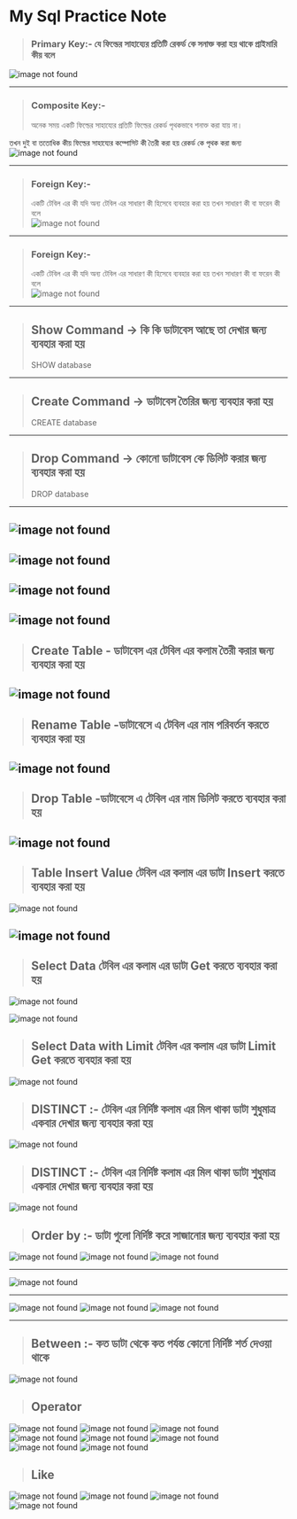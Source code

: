 #  My Sql  Practice Note 


> ### Primary Key:- যে ফিল্ডের  সাহায্যের  প্রতিটি  রেকর্ড কে সনাক্ত করা হয় থাকে  প্রাইমারি কীয় বলে 
![image not found ](./img/primary-key.png)  

---
> ### Composite  Key:- 
> অনেক সময়  একটি ফিল্ডের সাহায্যের  প্রতিটি ফিল্ডের রেকর্ড পৃথকভাবে শনাক্ত করা  যায় না।  

তখন দুই বা ততোধিক কীয় ফিল্ডের সাহায্যের কম্পোসিট কী তৈরী করা হয়  রেকর্ড কে পৃথক করা জন্য 
![image not found ](./img/composite-key.png)  

----

> ### Foreign  Key:- 
> একটি টেবিল এর কী যদি অন্য টেবিল এর সাধারণ কী  হিসেবে ব্যবহার করা হয়  তখন  সাধারণ কী বা ফরেন কী বলে  
![image not found ](./img/foregin-key.png)  

----
> ### Foreign  Key:- 
> একটি টেবিল এর কী যদি অন্য টেবিল এর সাধারণ কী  হিসেবে ব্যবহার করা হয়  তখন  সাধারণ কী বা ফরেন কী বলে  
![image not found ](./img/foregin-key.png)  

----

> ## Show Command -> কি কি ডাটাবেস আছে  তা দেখার জন্য  ব্যবহার করা হয় 
>  SHOW database 

----


> ## Create Command -> ডাটাবেস তৈরির জন্য  ব্যবহার করা হয় 
>  CREATE  database 
----

> ## Drop  Command -> কোনো ডাটাবেস কে ডিলিট  করার জন্য  ব্যবহার করা হয় 
>  DROP  database 

----

![image not found ](./img/relation1.png) 
-----
![image not found ](./img/one-to-one-relation.png) 
-----

![image not found ](./img/one-to-many.png) 
-----


![image not found ](./img/many-to-many.png) 
-----

> ## Create  Table - ডাটাবেস এর টেবিল এর  কলাম তৈরী করার জন্য ব্যবহার করা হয় 
![image not found ](./img/table-column-create.png) 
-----

> ## Rename  Table -ডাটাবেসে এ  টেবিল এর নাম   পরিবর্তন করতে  ব্যবহার করা হয় 
![image not found ](./img/table-rename.png) 
-----

> ## Drop   Table -ডাটাবেসে এ  টেবিল এর নাম   ডিলিট  করতে  ব্যবহার করা হয় 
![image not found ](./img/table-delete.png) 
-----

> ## Table Insert Value টেবিল এর  কলাম  এর ডাটা Insert   করতে  ব্যবহার  করা হয় 
> 
![image not found ](./img/insert-column-value.png) 

![image not found ](./img/insert-column-value2.png) 
-----

> ## Select Data   টেবিল এর  কলাম  এর ডাটা Get   করতে  ব্যবহার  করা হয় 
> 
![image not found ](./img/select-data.png) 

![image not found ](./img/select-table2.png) 

> ## Select Data with Limit    টেবিল এর  কলাম  এর ডাটা  Limit Get   করতে  ব্যবহার  করা হয় 
> 
![image not found ](./img/limit-data.png) 

> ## DISTINCT :- টেবিল এর  নির্দিষ্ট কলাম এর  মিল থাকা ডাটা শুধুমাত্র  একবার দেখার  জন্য  ব্যবহার করা হয় 

![image not found ](./img/disticnt.png) 

> ## DISTINCT :- টেবিল এর  নির্দিষ্ট কলাম এর  মিল থাকা ডাটা শুধুমাত্র  একবার দেখার  জন্য  ব্যবহার করা হয় 

![image not found ](./img/disticnt.png) 

> ## Order by :-  ডাটা গুলো  নির্দিষ্ট করে  সাজানোর জন্য  ব্যবহার করা হয় 
 ![image not found ](./img/order1.png) 
 ![image not found ](./img/order-dsc.png) 
 ![image not found ](./img/order3.png) 

 --- 

 ![image not found ](./img/order3.png) 

 -----

 ![image not found ](./img/where1.png) 
 ![image not found ](./img/where2.png) 
 ![image not found ](./img/where3.png) 

-----

> ## Between :- কত ডাটা থেকে কত পর্যন্ত কোনো  নির্দিষ্ট  শর্ত দেওয়া  থাকে 
 ![image not found ](./img/between.png) 

 > ## Operator 
 ![image not found ](./img/operator.png) 
 ![image not found ](./img/operator2.png) 
 ![image not found ](./img/operator3.png) 
 ![image not found ](./img/operator4.png) 
 ![image not found ](./img/operator5.png) 
 ![image not found ](./img/operator6.png) 
 ![image not found ](./img/operater7.png) 
 ![image not found ](./img/operater8.png) 


 > ## Like  
 ![image not found ](./img/like.png) 
 ![image not found ](./img/like2.png) 
 ![image not found ](./img/like3.png) 
 ![image not found ](./img/like4.png) 


